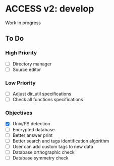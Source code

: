 # ACCESS v2: develop

Work in progress

## To Do

### High Priority
- [ ] Directory manager
- [ ] Source editor

### Low Priority
- [ ] Adjust dir_util specifications
- [ ] Check all functions specifications

### Objectives
- [X] Unix/PS detection
- [ ] Encrypted database
- [ ] Better answer print
- [ ] Better search and tags identification algorithm
- [ ] User can add custom tags to new data
- [ ] Database orthographic check
- [ ] Database symmetry check
